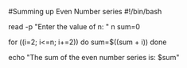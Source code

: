 #Summing up Even Number series
#!/bin/bash

read -p "Enter the value of n: " n
sum=0

for ((i=2; i<=n; i+=2))
do
    sum=$((sum + i))
done

echo "The sum of the even number series is: $sum"

